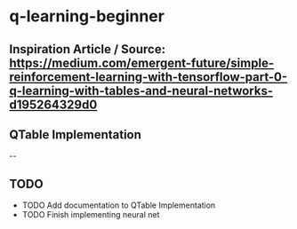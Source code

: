 # q-learning-beginner

## Inspiration Article / Source: https://medium.com/emergent-future/simple-reinforcement-learning-with-tensorflow-part-0-q-learning-with-tables-and-neural-networks-d195264329d0

## QTable Implementation
--

## TODO
- TODO Add documentation to QTable Implementation
- TODO Finish implementing neural net

